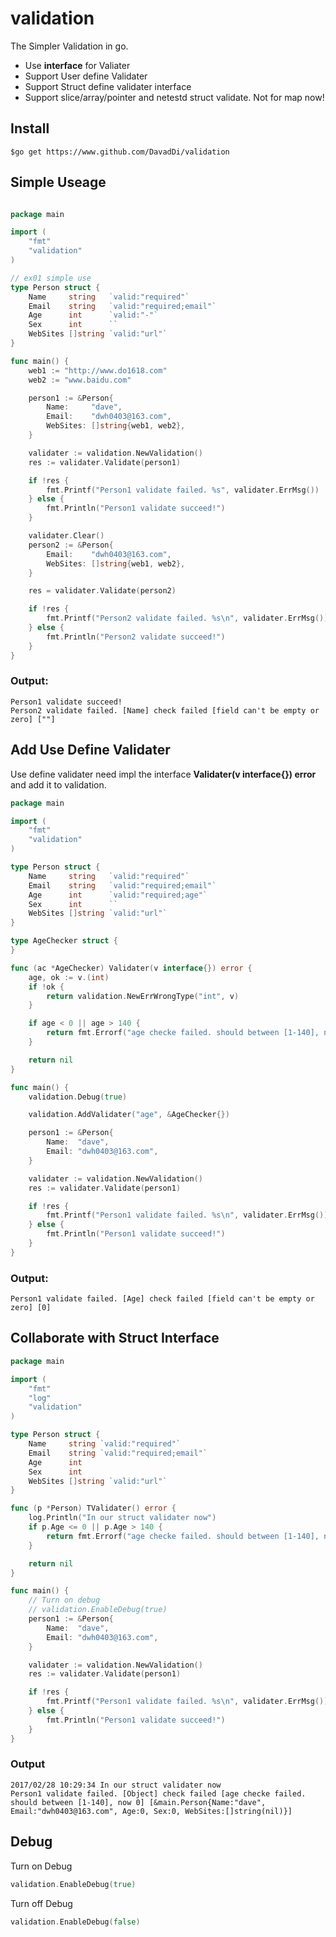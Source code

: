 # validation

 
The Simpler Validation in go. 

* Use **interface** for Valiater
* Support User define Validater
* Support Struct define validater interface
* Support slice/array/pointer and netestd struct validate. Not for map now!


## Install

```
$go get https://www.github.com/DavadDi/validation
```

## Simple Useage

```go

package main

import (
	"fmt"
	"validation"
)

// ex01 simple use
type Person struct {
	Name     string   `valid:"required"`
	Email    string   `valid:"required;email"`
	Age      int      `valid:"-"`
	Sex      int      ``
	WebSites []string `valid:"url"`
}

func main() {
	web1 := "http://www.do1618.com"
	web2 := "www.baidu.com"

	person1 := &Person{
		Name:     "dave",
		Email:    "dwh0403@163.com",
		WebSites: []string{web1, web2},
	}

	validater := validation.NewValidation()
	res := validater.Validate(person1)

	if !res {
		fmt.Printf("Person1 validate failed. %s", validater.ErrMsg())
	} else {
		fmt.Println("Person1 validate succeed!")
	}

	validater.Clear()
	person2 := &Person{
		Email:    "dwh0403@163.com",
		WebSites: []string{web1, web2},
	}

	res = validater.Validate(person2)

	if !res {
		fmt.Printf("Person2 validate failed. %s\n", validater.ErrMsg())
	} else {
		fmt.Println("Person2 validate succeed!")
	}
}
```

### Output:
	Person1 validate succeed!
	Person2 validate failed. [Name] check failed [field can't be empty or zero] [""]

## Add Use Define Validater

Use define validater need impl the interface **Validater(v interface{}) error** and add it to validation.

```go
package main

import (
	"fmt"
	"validation"
)

type Person struct {
	Name     string   `valid:"required"`
	Email    string   `valid:"required;email"`
	Age      int      `valid:"required;age"`
	Sex      int      ``
	WebSites []string `valid:"url"`
}

type AgeChecker struct {
}

func (ac *AgeChecker) Validater(v interface{}) error {
	age, ok := v.(int)
	if !ok {
		return validation.NewErrWrongType("int", v)
	}

	if age < 0 || age > 140 {
		return fmt.Errorf("age checke failed. should between [1-140], now %d", age)
	}

	return nil
}

func main() {
	validation.Debug(true)

	validation.AddValidater("age", &AgeChecker{})

	person1 := &Person{
		Name:  "dave",
		Email: "dwh0403@163.com",
	}

	validater := validation.NewValidation()
	res := validater.Validate(person1)

	if !res {
		fmt.Printf("Person1 validate failed. %s\n", validater.ErrMsg())
	} else {
		fmt.Println("Person1 validate succeed!")
	}
}
```

### Output:

	Person1 validate failed. [Age] check failed [field can't be empty or zero] [0]

## Collaborate with Struct Interface

```go
package main

import (
	"fmt"
	"log"
	"validation"
)

type Person struct {
	Name     string `valid:"required"`
	Email    string `valid:"required;email"`
	Age      int
	Sex      int
	WebSites []string `valid:"url"`
}

func (p *Person) TValidater() error {
	log.Println("In our struct validater now")
	if p.Age <= 0 || p.Age > 140 {
		return fmt.Errorf("age checke failed. should between [1-140], now %d", p.Age)
	}

	return nil
}

func main() {
	// Turn on debug
	// validation.EnableDebug(true)
	person1 := &Person{
		Name:  "dave",
		Email: "dwh0403@163.com",
	}

	validater := validation.NewValidation()
	res := validater.Validate(person1)

	if !res {
		fmt.Printf("Person1 validate failed. %s\n", validater.ErrMsg())
	} else {
		fmt.Println("Person1 validate succeed!")
	}
}

```

### Output

	2017/02/28 10:29:34 In our struct validater now
	Person1 validate failed. [Object] check failed [age checke failed. should between [1-140], now 0] [&main.Person{Name:"dave", Email:"dwh0403@163.com", Age:0, Sex:0, WebSites:[]string(nil)}]

## Debug

Turn on Debug

```go
validation.EnableDebug(true)
```

Turn off Debug

```go
validation.EnableDebug(false)
```
